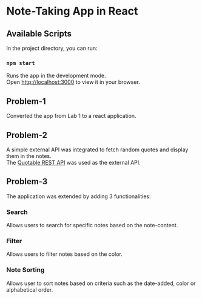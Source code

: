 # Note-Taking App in React

## Available Scripts

In the project directory, you can run:

### `npm start`

Runs the app in the development mode.\
Open [http://localhost:3000](http://localhost:3000) to view it in your browser.

## Problem-1

Converted the app from Lab 1 to a react application.

## Problem-2

A simple external API was integrated to fetch random quotes and display them in the notes.\
The [Quotable REST API](https://api.quotable.io/random) was used as the external API.

## Problem-3

The application was extended by adding 3 functionalities:

### Search

Allows users to search for specific notes based on the note-content.

### Filter

Allows users to filter notes based on the color.

### Note Sorting

Allows user to sort notes based on criteria such as the date-added, color or alphabetical order.
